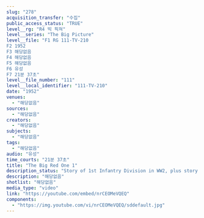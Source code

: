 ```yaml
---
slug: "278"
acquisition_transfer: "수집"
public_access_status: "TRUE"
level__rg: "R4 빅 픽쳐"
level__series: "The Big Picture"
level__file: "F1 RG 111-TV-210
F2 1952
F3 해당없음
F4 해당없음
F5 해당없음
F6 유성
F7 21분 37초"
level__file_number: "111"
level__local_identifier: "111-TV-210"
date: "1952"
venues: 
  - "해당없음"
sources: 
  - "해당없음"
creators: 
  - "해당없음"
subjects: 
  - "해당없음"
tags: 
  - "해당없음"
audio: "유성"
time_courts: "21분 37초"
title: "The Big Red One 1"
description_status: "Story of 1st Infantry Division in WW2, plus story of combat Infantry Badge."
description: "해당없음"
shotlist: "해당없음"
media_type: "video"
link: "https://youtube.com/embed/nrCEOMeVQEQ"
components: 
  - "https://img.youtube.com/vi/nrCEOMeVQEQ/sddefault.jpg"
---
```

